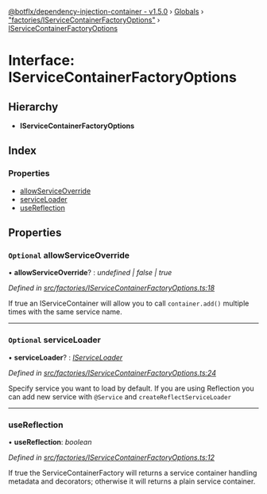 [@botflx/dependency-injection-container - v1.5.0](../README.md) › [Globals](../globals.md) › ["factories/IServiceContainerFactoryOptions"](../modules/_factories_iservicecontainerfactoryoptions_.md) › [IServiceContainerFactoryOptions](_factories_iservicecontainerfactoryoptions_.iservicecontainerfactoryoptions.md)

# Interface: IServiceContainerFactoryOptions

## Hierarchy

* **IServiceContainerFactoryOptions**

## Index

### Properties

* [allowServiceOverride](_factories_iservicecontainerfactoryoptions_.iservicecontainerfactoryoptions.md#optional-allowserviceoverride)
* [serviceLoader](_factories_iservicecontainerfactoryoptions_.iservicecontainerfactoryoptions.md#optional-serviceloader)
* [useReflection](_factories_iservicecontainerfactoryoptions_.iservicecontainerfactoryoptions.md#usereflection)

## Properties

### `Optional` allowServiceOverride

• **allowServiceOverride**? : *undefined | false | true*

*Defined in [src/factories/IServiceContainerFactoryOptions.ts:18](https://github.com/botflux/dependency-injection-container/blob/be695a3/src/factories/IServiceContainerFactoryOptions.ts#L18)*

If true an IServiceContainer will allow you to call
`container.add()` multiple times with the same service name.

___

### `Optional` serviceLoader

• **serviceLoader**? : *[IServiceLoader](_loaders_iserviceloader_.iserviceloader.md)*

*Defined in [src/factories/IServiceContainerFactoryOptions.ts:24](https://github.com/botflux/dependency-injection-container/blob/be695a3/src/factories/IServiceContainerFactoryOptions.ts#L24)*

Specify service you want to load by default.
If you are using Reflection you can add new service with `@Service` and `createReflectServiceLoader`

___

###  useReflection

• **useReflection**: *boolean*

*Defined in [src/factories/IServiceContainerFactoryOptions.ts:12](https://github.com/botflux/dependency-injection-container/blob/be695a3/src/factories/IServiceContainerFactoryOptions.ts#L12)*

If true the ServiceContainerFactory will returns a service container
handling metadata and decorators; otherwise it will returns a plain
service container.
